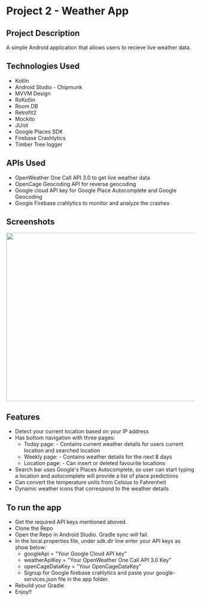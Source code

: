 # Project 2 - Weather App

## Project Description
A simple Android application that allows users to recieve live weather data.

## Technologies Used
* Kotlin
* Android Studio - Chipmunk
* MVVM Design
* RxKotlin
* Room DB 
* Retrofit2 
* Mockito
* JUnit 
* Google Places SDK 
* Firebase Crashlytics
* Timber Tree logger

## APIs Used
* OpenWeather One Call API 3.0 to get live weather data
* OpenCage Geocoding API for reverse geocoding
* Google cloud API key for Google Place Autocomplete and Google Geocoding
* Google Firebase crahlytics to monitor and analyze the crashes

## Screenshots

<img src = "https://github.com/SuneelKM/AndroidWeatherApp/blob/master/Screenshot/image.png" width=1200 height=450>

## Features
* Detect your current location based on your IP address
* Has bottom navigation with three pages:
  - Today page: - Contains current weather details for users current location and searched location
  - Weekly page: - Contains weather details for the next 8 days
  - Location page: - Can insert or deleted favourite locations
* Search bar uses Google's Places Autocomplete, so user can start typing a location and autocomplete will provide a list of place predictions
* Can convert the temperature units from Celsius to Fahrenheit
* Dynamic weather icons that correspond to the weather details


## To run the app
* Get the required API keys mentioned aboved.
* Clone the Repo
* Open the Repo in Android Studio. Gradle sync will fail.
* In the local.properties file, under sdk.dir line enter your API keys as show below:
  - googleApi = "Your Google Cloud API key"
  - weatherApiKey = "Your OpenWeather One Call API 3.0 Key"
  - openCageDataKey = "Your OpenCageDataKey"
  - Signup for Google firebase crahlytics and paste your google-services.json file in the app folder.
* Rebuild your Gradle
* Enjoy!!
